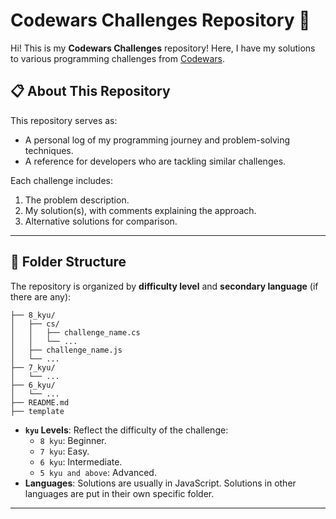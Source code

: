 # **Codewars Challenges Repository** 🧩

Hi! This is my **Codewars Challenges** repository! Here, I have my solutions to various programming challenges from [Codewars](https://www.codewars.com).

## **📋 About This Repository**
This repository serves as:
- A personal log of my programming journey and problem-solving techniques.
- A reference for developers who are tackling similar challenges.

Each challenge includes:
1. The problem description.
2. My solution(s), with comments explaining the approach.
3. Alternative solutions for comparison.

---

## **📂 Folder Structure**
The repository is organized by **difficulty level** and **secondary language** (if there are any):

```
├── 8_kyu/
│   ├── cs/
│   │   ├── challenge_name.cs
│   │   └── ...
│   ├── challenge_name.js
│   └── ...
├── 7_kyu/
│   └── ...
├── 6_kyu/
│   └── ...
├── README.md
├── template
```

- **`kyu` Levels**: Reflect the difficulty of the challenge:
  - `8 kyu`: Beginner.
  - `7 kyu`: Easy.
  - `6 kyu`: Intermediate.
  - `5 kyu and above`: Advanced.
- **Languages**: Solutions are usually in JavaScript. Solutions in other languages are put in their own specific folder.

---

